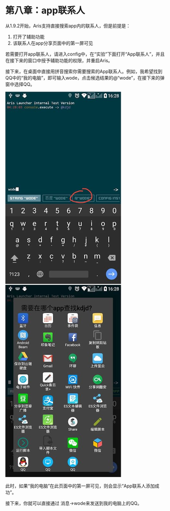 # 第八章：app联系人

从1.9.2开始，Aris支持直接搜索app内的联系人，但是前提是：

1. 打开了辅助功能
2. 该联系人在app分享页面中的第一屏可见

若需要打开app联系人，请进入config中，在“实验”下面打开“App联系人”，并且在接下来的窗口中授予辅助功能的权限，并重启Aris。

接下来，在桌面中直接用拼音搜索你需要搜索的App联系人。例如，我希望找到QQ中的“我的电脑”，即可输入wode，点击候选结果的@“wode”，在接下来的弹窗中选择QQ。

![](.gitbook/assets/959d7e993469db6381aabb4a28b95ac7.jpg) ![](.gitbook/assets/21e51ed44a3af37e33a2a64632a28c5c.jpg)

此时，如果“我的电脑”在此页面中的第一屏可见，则会显示“App联系人添加成功”。

接下来，你就可以直接通过 消息-&gt;wode来发送到我的电脑上的QQ。

